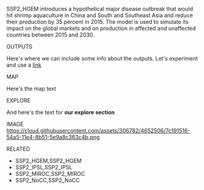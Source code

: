 SSP2_HGEM introduces a hypothetical major disease outbreak that would hit shrimp aquaculture in China and South and Southeast Asia and reduce their production by 35 percent in 2015. The model is used to simulate its impact on the global markets and on production in affected and unaffected countries between 2015 and 2030. 

OUTPUTS

Here's where we can include some info about the outputs. Let's experiment and use a [link](somewhere.com)

MAP

Here's the map text

EXPLORE

And here's the text for **our explore section**

IMAGE
https://cloud.githubusercontent.com/assets/306782/4652506/7c191516-54a5-11e4-8b51-5e9a8c363c4b.png

RELATED
- SSP2_HGEM,SSP2_HGEM
- SSP2_IPSL,SSP2_IPSL
- SSP2_MIROC,SSP2_MIROC
- SSP2_NoCC,SSP2_NoCC
